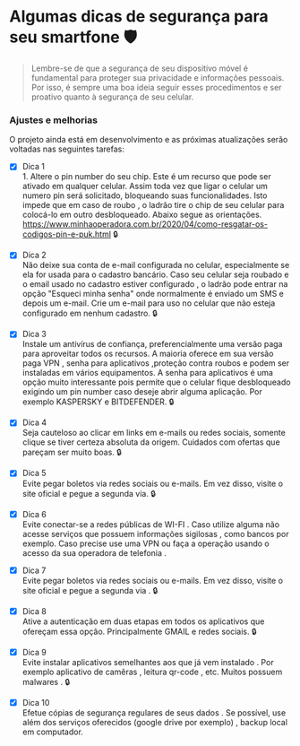 # Algumas dicas de segurança para seu smartfone 🛡️

> Lembre-se de que a segurança de seu dispositivo móvel é fundamental para proteger sua privacidade e informações pessoais. 
  Por isso, é sempre uma boa ideia seguir esses procedimentos e ser proativo quanto à segurança de seu celular.

### Ajustes e melhorias

O projeto ainda está em desenvolvimento e as próximas atualizações serão voltadas nas seguintes tarefas:

- [x] Dica 1<br>
      1. Altere o pin number do seu chip. Este é um recurso que pode ser ativado em qualquer celular. Assim toda vez que ligar o celular um numero pin será solicitado, bloqueando suas funcionalidades.
       Isto impede que em caso de roubo , o ladrão tire o chip de seu celular para colocá-lo em outro desbloqueado. Abaixo segue as orientações. 
  https://www.minhaoperadora.com.br/2020/04/como-resgatar-os-codigos-pin-e-puk.html 🔒
  
- [x] Dica 2<br>
  Não deixe sua conta de e-mail configurada no celular, especialmente se ela for usada para o cadastro bancário. Caso seu celular seja roubado e o email usado no cadastro estiver configurado , o ladrão pode entrar na opção "Esqueci minha senha" onde normalmente é enviado um SMS e depois um e-mail. Crie um e-mail para uso no celular que não esteja configurado em nenhum cadastro. 🔒
  
- [x] Dica 3<br>
Instale um antivírus de confiança, preferencialmente uma versão paga para aproveitar todos os recursos. A maioria oferece em sua versão paga VPN , senha para aplicativos ,proteção contra roubos e podem ser instaladas em vários equipamentos. A senha para aplicativos é uma opção muito interessante pois permite que o celular fique desbloqueado exigindo  um pin number caso deseje abrir alguma aplicação. Por exemplo KASPERSKY e BITDEFENDER. 🔒

- [x] Dica 4<br>
Seja cauteloso ao clicar em links em e-mails ou redes sociais, somente clique se tiver certeza absoluta da origem. Cuidados com ofertas que pareçam ser muito boas. 🔒

- [x] Dica 5<br>
Evite pegar boletos via redes sociais ou e-mails. Em vez disso, visite o site oficial e pegue a segunda via. 🔒

- [x] Dica 6<br>
Evite conectar-se a redes públicas de WI-FI . Caso utilize alguma não acesse serviços que possuem informações sigilosas , como bancos por exemplo. Caso precise use uma VPN ou faça a operação usando o acesso da sua operadora de telefonia .

- [x] Dica 7<br>
Evite pegar boletos via redes sociais ou e-mails. Em vez disso, visite o site oficial e pegue a segunda via . 🔒

- [x] Dica 8<br>
Ative a autenticação em duas etapas em todos os aplicativos que ofereçam essa opção. Principalmente GMAIL e redes sociais. 🔒

- [x] Dica 9<br>
Evite instalar aplicativos semelhantes aos que já vem instalado . Por exemplo aplicativo de camêras , leitura qr-code , etc. Muitos possuem malwares . 🔒

- [x] Dica 10<br>
Efetue cópias de segurança regulares de seus dados . Se possível, use além dos serviços oferecidos (google drive por exemplo) , backup local em computador.
